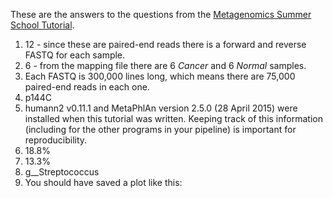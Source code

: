 These are the answers to the questions from the [Metagenomics Summer School Tutorial](https://github.com/mlangill/microbiome_helper/wiki/Metagenomics-Tutorial-Summer-School).  

1) 12 - since these are paired-end reads there is a forward and reverse FASTQ for each sample.
2) 6 - from the mapping file there are 6 _Cancer_ and 6 _Normal_ samples.
3) Each FASTQ is 300,000 lines long, which means there are 75,000 paired-end reads in each one.
4) p144C
5) humann2 v0.11.1 and MetaPhlAn version 2.5.0 (28 April 2015) were installed when this tutorial was written. Keeping track of this information (including for the other programs in your pipeline) is important for reproducibility.
6) 18.8%
7) 13.3%
8) g__Streptococcus
9) You should have saved a plot like this:
